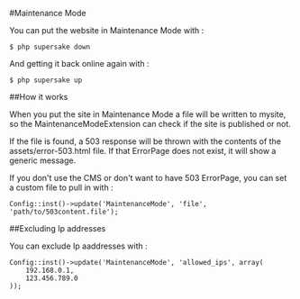 #Maintenance Mode

You can put the website in Maintenance Mode with :

```
$ php supersake down
```

And getting it back online again with :

```
$ php supersake up
```

##How it works

When you put the site in Maintenance Mode a file will be written to mysite, so the MaintenanceModeExtension can check if the site is published or not.

If the file is found, a 503 response will be thrown with the contents of the assets/error-503.html file.
If that ErrorPage does not exist, it will show a generic message.

If you don't use the CMS or don't want to have 503 ErrorPage, you can set a custom file to pull in with :

```
Config::inst()->update('MaintenanceMode', 'file', 'path/to/503content.file');
```

##Excluding Ip addresses

You can exclude Ip aaddresses with :

```
Config::inst()->update('MaintenanceMode', 'allowed_ips', array(
    192.168.0.1,
    123.456.789.0
));
```
